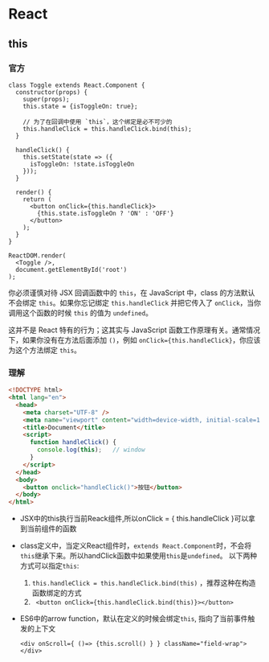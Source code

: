# React

## this

### 官方

```react
class Toggle extends React.Component {
  constructor(props) {
    super(props);
    this.state = {isToggleOn: true};

    // 为了在回调中使用 `this`，这个绑定是必不可少的
    this.handleClick = this.handleClick.bind(this);
  }

  handleClick() {
    this.setState(state => ({
      isToggleOn: !state.isToggleOn
    }));
  }

  render() {
    return (
      <button onClick={this.handleClick}>
        {this.state.isToggleOn ? 'ON' : 'OFF'}
      </button>
    );
  }
}

ReactDOM.render(
  <Toggle />,
  document.getElementById('root')
);
```

你必须谨慎对待 JSX 回调函数中的 `this`，在 JavaScript 中，class 的方法默认不会绑定 `this`。如果你忘记绑定 `this.handleClick` 并把它传入了 `onClick`，当你调用这个函数的时候 `this` 的值为 `undefined`。

这并不是 React 特有的行为；这其实与 JavaScript 函数工作原理有关。通常情况下，如果你没有在方法后面添加 `()`，例如 `onClick={this.handleClick}`，你应该为这个方法绑定 `this`。

### 理解

```html
<!DOCTYPE html>
<html lang="en">
  <head>
    <meta charset="UTF-8" />
    <meta name="viewport" content="width=device-width, initial-scale=1.0" />
    <title>Document</title>
    <script>
      function handleClick() {
        console.log(this);   // window
      }
    </script>
  </head>
  <body>
    <button onclick="handleClick()">按钮</button>
  </body>
</html>
```



- JSX中的this执行当前Reack组件,所以onClick = { this.handleClick }可以拿到当前组件的函数
- class定义中，当定义React组件时，`extends React.Component`时，不会将`this`继承下来。所以handClick函数中如果使用`this`是`undefined`。 以下两种方式可以指定`this`:
  1. `this.handleClick = this.handleClick.bind(this)` ，推荐这种在构造函数绑定的方式
  2. ` <button onClick={this.handleClick.bind(this)}></button>`

- ES6中的arrow function，默认在定义的时候会绑定`this`, 指向了当前事件触发的上下文

  `<div onScroll={ ()=> {this.scroll() } } className="field-wrap"></div>`

